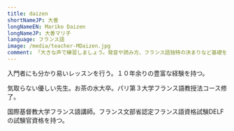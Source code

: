 ```yaml
---
title: daizen
shortNameJP: 大善
longNameEN: Mariko Daizen
longNameJP: 大善マリ子
language: フランス語
image: /media/teacher-MDaizen.jpg
comment: 「大きな声で練習しましょう。発音や読み方、フランス語独特の決まりなど基礎をしっかりと身につけることが次のステップにつながります。」
---
```

<!--StartFragment-->

入門者にも分かり易いレッスンを行う。１０年余りの豊富な経験を持つ。

気取らない優しい先生。お茶の水大卒。パリ第３大学フランス語教授法コース修了。

国際基督教大学フランス語講師。フランス文部省認定フランス語資格試験DELFの試験官資格を持つ。

<!--EndFragment-->
